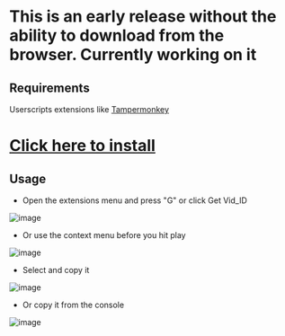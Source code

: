 # This is an early release without the ability to download from the browser. Currently working on it

## Requirements

Userscripts extensions  like [Tampermonkey](https://www.tampermonkey.net/)

# [Click here to install](https://github.com/PatrickL546/Hydrax-Abyss.to-DownloadHelper/raw/master/Hydrax-Abyss.to-DownloadHelper.user.js)

## Usage

- Open the extensions menu and press "G" or click Get Vid_ID

![image](https://github.com/PatrickL546/Hydrax-Abyss.to-DownloadHelper/assets/75874561/9acbc656-3b41-4c0c-bd2d-f4aace066ca6)

- Or use the context menu before you hit play

![image](https://github.com/PatrickL546/Hydrax-Abyss.to-DownloadHelper/assets/75874561/dfda2c38-3898-4684-b61c-d1dc85bff9b3)

- Select and copy it

![image](https://github.com/PatrickL546/Hydrax-Abyss.to-DownloadHelper/assets/75874561/106d37fa-3908-4bed-a1ce-c0cba432db4a)

- Or copy it from the console

![image](https://github.com/PatrickL546/Hydrax-Abyss.to-DownloadHelper/assets/75874561/5ab11101-5da7-4217-86f3-334dfd987d4b)
